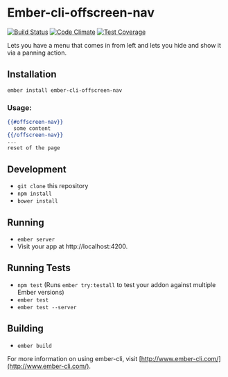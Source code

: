 # Ember-cli-offscreen-nav

[![Build Status](https://travis-ci.org/flemse/ember-cli-offscreen-nav.svg?branch=master)](https://travis-ci.org/flemse/ember-cli-offscreen-nav) [![Code Climate](https://codeclimate.com/github/flemse/ember-cli-offscreen-nav/badges/gpa.svg)](https://codeclimate.com/github/flemse/ember-cli-offscreen-nav) [![Test Coverage](https://codeclimate.com/github/flemse/ember-cli-offscreen-nav/badges/coverage.svg)](https://codeclimate.com/github/flemse/ember-cli-offscreen-nav/coverage)

Lets you have a menu that comes in from left and lets you hide and show it via a panning action.

## Installation

```
ember install ember-cli-offscreen-nav
```

### Usage:
``` hbs
{{#offscreen-nav}}
  some content
{{/offscreen-nav}}
...
reset of the page
```


## Development

* `git clone` this repository
* `npm install`
* `bower install`

## Running

* `ember server`
* Visit your app at http://localhost:4200.

## Running Tests

* `npm test` (Runs `ember try:testall` to test your addon against multiple Ember versions)
* `ember test`
* `ember test --server`

## Building

* `ember build`

For more information on using ember-cli, visit [http://www.ember-cli.com/](http://www.ember-cli.com/).
